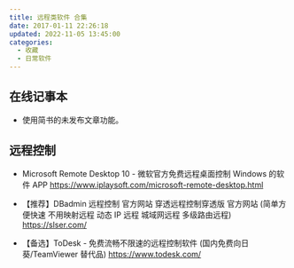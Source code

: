 ```yaml
---
title: 远程类软件 合集
date: 2017-01-11 22:26:18
updated: 2022-11-05 13:45:00
categories:
  - 收藏
  - 日常软件
---
```


## 在线记事本

* 使用简书的未发布文章功能。

## 远程控制

* Microsoft Remote Desktop 10 - 微软官方免费远程桌面控制 Windows 的软件 APP
<https://www.iplaysoft.com/microsoft-remote-desktop.html>

* 【推荐】DBadmin 远程控制 官方网站 穿透远程控制穿透版 官方网站 (简单方便快速 不用映射远程 动态 IP 远程 城域网远程 多级路由远程)
<https://slser.com/>

* 【备选】ToDesk - 免费流畅不限速的远程控制软件 (国内免费向日葵/TeamViewer 替代品)
<https://www.todesk.com/>
